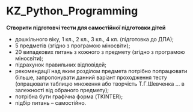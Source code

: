 # KZ_Python_Programming
**Створити підготовчі тести для самостійної підготовки дітей**
- дошкільного віку, 1 кл., 2 кл., 3 кл., 4 кл. (підготовка до ДПА);
- 5 предметів (згідно з програмою міносвіти);
- 20 випадкових питань з кожного з предмету (згідно з програмою міносвіти);
- підрахунок правильних відповідей;
- рекомендації над яким розділом предмета потрібно попрацювати більше, запропонувати данний варіант проходження тесту (опрацювати таблицю множення або творчість Т.Г.Шевченка ... в залежності від обраного предмету);
- потрібна бути графічна форма (TKINTER);
- підбір питань – самостійно.

